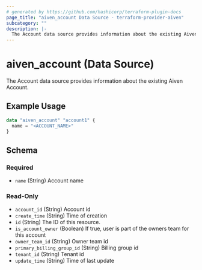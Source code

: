 ```yaml
---
# generated by https://github.com/hashicorp/terraform-plugin-docs
page_title: "aiven_account Data Source - terraform-provider-aiven"
subcategory: ""
description: |-
  The Account data source provides information about the existing Aiven Account.
---
```


# aiven_account (Data Source)

The Account data source provides information about the existing Aiven Account.

## Example Usage

```terraform
data "aiven_account" "account1" {
  name = "<ACCOUNT_NAME>"
}
```

<!-- schema generated by tfplugindocs -->
## Schema

### Required

- `name` (String) Account name

### Read-Only

- `account_id` (String) Account id
- `create_time` (String) Time of creation
- `id` (String) The ID of this resource.
- `is_account_owner` (Boolean) If true, user is part of the owners team for this account
- `owner_team_id` (String) Owner team id
- `primary_billing_group_id` (String) Billing group id
- `tenant_id` (String) Tenant id
- `update_time` (String) Time of last update
